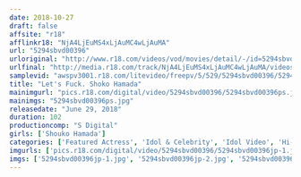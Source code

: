 ```yaml
---
date: 2018-10-27
draft: false
affsite: "r18"
afflinkr18: "NjA4LjEuMS4xLjAuMC4wLjAuMA"
url: "5294sbvd00396"
urloriginal: "http://www.r18.com/videos/vod/movies/detail/-/id=5294sbvd00396"
urlfinal: "http://media.r18.com/track/NjA4LjEuMS4xLjAuMC4wLjAuMA/videos/vod/movies/detail/-/id=5294sbvd00396"
samplevid: "awspv3001.r18.com/litevideo/freepv/5/529/5294sbvd00396/5294sbvd00396_dmb_w.mp4"
title: "Let's Fuck. Shoko Hamada"
mainimgurl: "pics.r18.com/digital/video/5294sbvd00396/5294sbvd00396ps.jpg"
mainimgs: "5294sbvd00396ps.jpg"
releasedate: "June 29, 2018"
duration: 102
productioncomp: "S Digital"
girls: ['Shouko Hamada']
categories: ['Featured Actress', 'Idol & Celebrity', 'Idol Video', 'Hi-Def']
imgurls: ['pics.r18.com/digital/video/5294sbvd00396/5294sbvd00396jp-1.jpg', 'pics.r18.com/digital/video/5294sbvd00396/5294sbvd00396jp-2.jpg', 'pics.r18.com/digital/video/5294sbvd00396/5294sbvd00396jp-3.jpg', 'pics.r18.com/digital/video/5294sbvd00396/5294sbvd00396jp-4.jpg', 'pics.r18.com/digital/video/5294sbvd00396/5294sbvd00396jp-5.jpg', 'pics.r18.com/digital/video/5294sbvd00396/5294sbvd00396jp-6.jpg', 'pics.r18.com/digital/video/5294sbvd00396/5294sbvd00396jp-7.jpg', 'pics.r18.com/digital/video/5294sbvd00396/5294sbvd00396jp-8.jpg', 'pics.r18.com/digital/video/5294sbvd00396/5294sbvd00396jp-9.jpg', 'pics.r18.com/digital/video/5294sbvd00396/5294sbvd00396jp-10.jpg', 'pics.r18.com/digital/video/5294sbvd00396/5294sbvd00396jp-11.jpg', 'pics.r18.com/digital/video/5294sbvd00396/5294sbvd00396jp-12.jpg', 'pics.r18.com/digital/video/5294sbvd00396/5294sbvd00396jp-13.jpg', 'pics.r18.com/digital/video/5294sbvd00396/5294sbvd00396jp-14.jpg', 'pics.r18.com/digital/video/5294sbvd00396/5294sbvd00396jp-15.jpg', 'pics.r18.com/digital/video/5294sbvd00396/5294sbvd00396jp-16.jpg', 'pics.r18.com/digital/video/5294sbvd00396/5294sbvd00396jp-17.jpg', 'pics.r18.com/digital/video/5294sbvd00396/5294sbvd00396jp-18.jpg', 'pics.r18.com/digital/video/5294sbvd00396/5294sbvd00396jp-19.jpg', 'pics.r18.com/digital/video/5294sbvd00396/5294sbvd00396jp-20.jpg']
imgs: ['5294sbvd00396jp-1.jpg', '5294sbvd00396jp-2.jpg', '5294sbvd00396jp-3.jpg', '5294sbvd00396jp-4.jpg', '5294sbvd00396jp-5.jpg', '5294sbvd00396jp-6.jpg', '5294sbvd00396jp-7.jpg', '5294sbvd00396jp-8.jpg', '5294sbvd00396jp-9.jpg', '5294sbvd00396jp-10.jpg', '5294sbvd00396jp-11.jpg', '5294sbvd00396jp-12.jpg', '5294sbvd00396jp-13.jpg', '5294sbvd00396jp-14.jpg', '5294sbvd00396jp-15.jpg', '5294sbvd00396jp-16.jpg', '5294sbvd00396jp-17.jpg', '5294sbvd00396jp-18.jpg', '5294sbvd00396jp-19.jpg', '5294sbvd00396jp-20.jpg']
---
```

